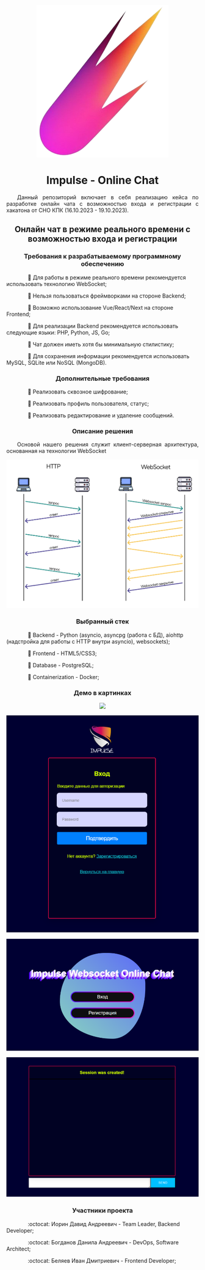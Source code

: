 <p align="center">
    <img src="screenshots/logo.png">
</p>

<h1 align="center">
Impulse - Online Chat
</h1>

<p align="justify">&emsp;&emsp;Данный репозиторий включает в себя реализацию кейса по разработке онлайн чата с возможностью входа и регистрации с хакатона от СНО КПК (16.10.2023 - 19.10.2023).</p>

<h2 align="center">
    Онлайн чат в режиме реального времени с возможностью входа и регистрации
</h2>

<h3 align="center">
    Требования к разрабатываемому программному обеспечению
</h3>

&emsp;&emsp;&emsp;&emsp;:small_blue_diamond: Для работы в режиме реального времени рекомендуется использовать технологию WebSocket;

&emsp;&emsp;&emsp;&emsp;:small_blue_diamond: Нельзя пользоваться фреймворками на стороне Backend;

&emsp;&emsp;&emsp;&emsp;:small_blue_diamond: Возможно использование Vue/React/Next на стороне Frontend;

&emsp;&emsp;&emsp;&emsp;:small_blue_diamond: Для реализации Backend рекомендуется использовать следующие языки: PHP, Python, JS, Go;

&emsp;&emsp;&emsp;&emsp;:small_blue_diamond: Чат должен иметь хотя бы минимальную стилистику;

&emsp;&emsp;&emsp;&emsp;:small_blue_diamond: Для сохранения информации рекомендуется использовать MySQL, SQLite или NoSQL (MongoDB).

<h3 align="center">
    Дополнительные требования
</h3>

&emsp;&emsp;&emsp;&emsp;:small_blue_diamond: Реализовать сквозное шифрование;

&emsp;&emsp;&emsp;&emsp;:small_blue_diamond: Реализовать профиль пользователя, статус;

&emsp;&emsp;&emsp;&emsp;:small_blue_diamond: Реализовать редактирование и удаление сообщений.

<h3 align="center">
    Описание решения
</h3>

<p align="justify">&emsp;&emsp;Основой нашего решения служит клиент-серверная архитектура, основанная на технологии WebSocket</p>

<p align="center">
    <img src="screenshots/architecture.png">
</p>

<h3 align="center">
    Выбранный стек
</h3>

&emsp;&emsp;&emsp;&emsp;:triangular_flag_on_post: Backend - Python (asyncio, asyncpg (работа с БД), aiohttp (надстройка для работы с HTTP внутри asyncio), websockets);

&emsp;&emsp;&emsp;&emsp;:triangular_flag_on_post: Frontend - HTML5/CSS3;

&emsp;&emsp;&emsp;&emsp;:triangular_flag_on_post: Database - PostgreSQL;

&emsp;&emsp;&emsp;&emsp;:triangular_flag_on_post: Containerization - Docker;

<h3 align="center">
    Демо в картинках
</h3>

<p align="center">
    <img src="register.png">
</p>

<p align="center">
    <img src="screenshots/login.png">
</p>

<p align="center">
    <img src="screenshots/home.png">
</p>

<p align="center">
    <img src="screenshots/chat.png">
</p>

<h3 align="center">
    Участники проекта
</h3>

&emsp;&emsp;&emsp;&emsp;:octocat: Иорин Давид Андреевич - Team Leader, Backend Developer;

&emsp;&emsp;&emsp;&emsp;:octocat: Богданов Данила Андреевич - DevOps, Software Architect;

&emsp;&emsp;&emsp;&emsp;:octocat: Беляев Иван Дмитриевич - Frontend Developer;
